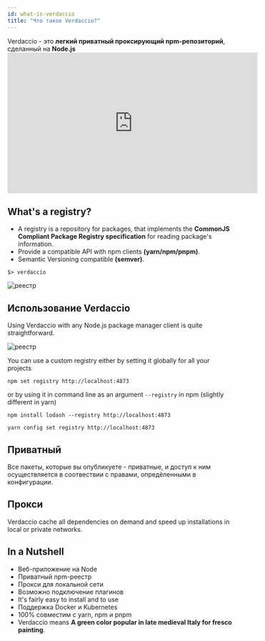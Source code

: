 ```yaml
---
id: what-is-verdaccio
title: "Что такое Verdaccio?"
---
```


Verdaccio - это **легкий приватный проксирующий npm-репозиторий**, сделанный на **Node.js** <iframe width="560" height="315" src="https://www.youtube.com/embed/hDIFKzmoCaA?enablejsapi=1" frameborder="0" allow="accelerometer; autoplay; encrypted-media; gyroscope; picture-in-picture" allowfullscreen mark="crwd-mark"></iframe>

## What's a registry?

* A registry is a repository for packages, that implements the **CommonJS Compliant Package Registry specification** for reading package's information.
* Provide a compatible API with npm clients **(yarn/npm/pnpm)**.
* Semantic Versioning compatible **(semver)**.

```
$> verdaccio
```

![реестр](assets/verdaccio_server.gif)

## Использование Verdaccio

Using Verdaccio with any Node.js package manager client is quite straightforward.

![реестр](assets/npm_install.gif)

You can use a custom registry either by setting it globally for all your projects

```
npm set registry http://localhost:4873
```

or by using it in command line as an argument `--registry` in npm (slightly different in yarn)

```
npm install lodash --registry http://localhost:4873
```
```
yarn config set registry http://localhost:4873
```

## Приватный

Все пакеты, которые вы опубликуете - приватные, и доступ к ним осуществляется в соотвествии с правами, опредёленными в конфигурации.

## Прокси

Verdaccio cache all dependencies on demand and speed up installations in local or private networks.

## In a Nutshell

* Веб-приложение на Node
* Приватный npm-реестр
* Прокси для локальной сети
* Возможно подключение плагинов
* It's fairly easy to install and to use
* Поддержка Docker и Kubernetes
* 100% совместим с yarn, npm и pnpm
* Verdaccio means **A green color popular in late medieval Italy for fresco painting**.
